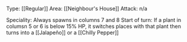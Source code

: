 Type: [[Regular]]
Area: [[Neighbour's House]]
Attack: n/a

Speciality: Always spawns in columns 7 and 8
Start of turn: If a plant in columsn 5 or 6 is below 15% HP, it switches places with that plant then turns into a [[Jalapeño]] or a [[Chilly Pepper]]